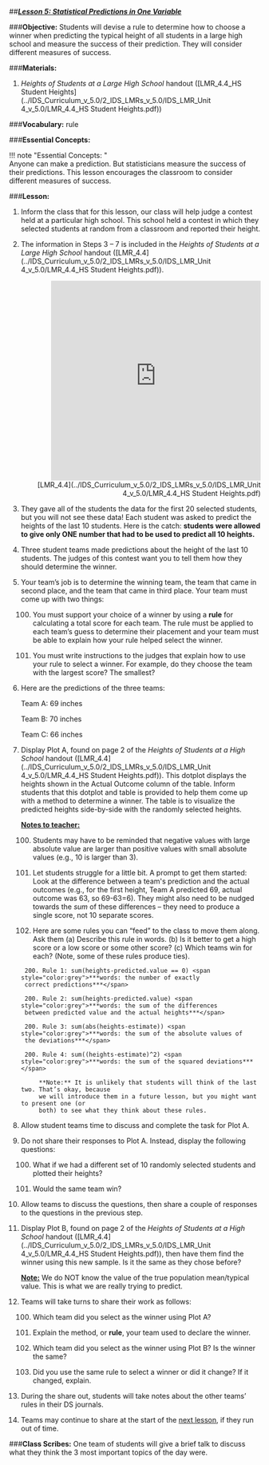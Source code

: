 ##***<u>Lesson 5: Statistical Predictions in One Variable</u>***

###**Objective:**
Students will devise a rule to determine how to choose a winner when predicting the typical height of all
students in a large high school and measure the success of their prediction. They will consider different
measures of success.

###**Materials:**
1. *Heights of Students at a Large High School* handout ([LMR_4.4_HS Student Heights](../IDS_Curriculum_v_5.0/2_IDS_LMRs_v_5.0/IDS_LMR_Unit 4_v_5.0/LMR_4.4_HS Student Heights.pdf))

###**Vocabulary:**
rule

###**Essential Concepts:**

!!! note "Essential Concepts: "  
    Anyone can make a prediction. But statisticians measure the success of their predictions.
    This lesson encourages the classroom to consider different measures of success.

###**Lesson:**
1. Inform the class that for this lesson, our class will help judge a contest held at a particular high
school. This school held a contest in which they selected students at random from a classroom
and reported their height.

2. The information in Steps 3 – 7 is included in the *Heights of Students at a Large High School*
handout ([LMR_4.4](../IDS_Curriculum_v_5.0/2_IDS_LMRs_v_5.0/IDS_LMR_Unit 4_v_5.0/LMR_4.4_HS Student Heights.pdf)).
<div align="right"><iframe src="https://docs.google.com/viewerng/viewer?url=https://curriculum.idsucla.org/IDS_Curriculum_v_5.0/2_IDS_LMRs_v_5.0/IDS_LMR_Unit 4_v_5.0/LMR_4.4_HS Student Heights.pdf&embedded=true" style=" width:420px;height:400px;" frameborder="0"></iframe><br>[LMR_4.4](../IDS_Curriculum_v_5.0/2_IDS_LMRs_v_5.0/IDS_LMR_Unit 4_v_5.0/LMR_4.4_HS Student Heights.pdf)</div>

3. They gave all of the students the data for the first 20 selected students, but you will not see these
data! Each student was asked to predict the heights of the last 10 students. Here is the catch:
**students were allowed to give only ONE number that had to be used to predict all 10
heights.**

4. Three student teams made predictions about the height of the last 10 students. The judges of this
contest want you to tell them how they should determine the winner.

5. Your team’s job is to determine the winning team, the team that came in second place, and the
team that came in third place. Your team must come up with two things:

    100. You must support your choice of a winner by using a **rule** for calculating a total score for
    each team. The rule must be applied to each team’s guess to determine their placement
    and your team must be able to explain how your rule helped select the winner.

    100. You must write instructions to the judges that explain how to use your rule to select a
    winner. For example, do they choose the team with the largest score? The smallest?

6. Here are the predictions of the three teams:

    Team A: 69 inches

    Team B: 70 inches

    Team C: 66 inches

7. Display Plot A, found on page 2 of the *Heights of Students at a High School* handout ([LMR_4.4](../IDS_Curriculum_v_5.0/2_IDS_LMRs_v_5.0/IDS_LMR_Unit 4_v_5.0/LMR_4.4_HS Student Heights.pdf)).
This dotplot displays the heights shown in the Actual Outcome column of the table. Inform
students that this dotplot and table is provided to help them come up with a method to determine
a winner. The table is to visualize the predicted heights side-by-side with the randomly selected
heights.

    **<u>Notes to teacher:</u>**

    100. Students may have to be reminded that negative values with large absolute value are
    larger than positive values with small absolute values (e.g., 10 is larger than 3).

    100. Let students struggle for a little bit. A prompt to get them started: Look at the difference
    between a team's prediction and the actual outcomes (e.g., for the first height, Team A
    predicted 69, actual outcome was 63, so 69-63=6). They might also need to be nudged
    towards the *sum* of these differences – they need to produce a single score, not 10
    separate scores.

    100. Here are some rules you can “feed” to the class to move them along. Ask them (a)
    Describe this rule in words. (b) Is it better to get a high score or a low score or some
    other score? (c) Which teams win for each? (Note, some of these rules produce ties).
    
        200. Rule 1: sum(heights-predicted.value == 0) <span style="color:grey">***words: the number of exactly
        correct predictions***</span>
        
        200. Rule 2: sum(heights-predicted.value) <span style="color:grey">***words: the sum of the differences
        between predicted value and the actual heights***</span>
        
        200. Rule 3: sum(abs(heights-estimate)) <span style="color:grey">***words: the sum of the absolute values of
        the deviations***</span>
    
        200. Rule 4: sum((heights-estimate)^2) <span style="color:grey">***words: the sum of the squared deviations***</span>

            **Note:** It is unlikely that students will think of the last two. That’s okay, because
            we will introduce them in a future lesson, but you might want to present one (or
            both) to see what they think about these rules.

8. Allow student teams time to discuss and complete the task for Plot A.

9. Do not share their responses to Plot A. Instead, display the following questions:

    100. What if we had a different set of 10 randomly selected students and plotted their heights?

    100. Would the same team win?

10. Allow teams to discuss the questions, then share a couple of responses to the questions in the
previous step.

11. Display Plot B, found on page 2 of the *Heights of Students at a High School* handout ([LMR_4.4](../IDS_Curriculum_v_5.0/2_IDS_LMRs_v_5.0/IDS_LMR_Unit 4_v_5.0/LMR_4.4_HS Student Heights.pdf)),
then have them find the winner using this new sample. Is it the same as they chose before?

    **<U>Note:</u>** We do NOT know the value of the true population mean/typical value. This is what we are
    really trying to predict.

12. Teams will take turns to share their work as follows:

    100. Which team did you select as the winner using Plot A?

    100. Explain the method, or **rule**, your team used to declare the winner.

    100. Which team did you select as the winner using Plot B? Is the winner the same?

    100. Did you use the same rule to select a winner or did it change? If it changed, explain.

13. During the share out, students will take notes about the other teams’ rules in their DS journals.

14. Teams may continue to share at the start of the [next lesson](lesson6.md), if they run out of time.

###**Class Scribes:**
One team of students will give a brief talk to discuss what they think the 3 most important topics of the
day were.